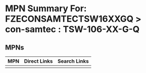 



# MPN Summary For: FZECONSAMTECTSW16XXGQ > con-samtec : TSW-106-XX-G-Q

## MPNs
  

|MPN|Direct Links|Search Links|
| :--- | :--- | :--- |
||||
